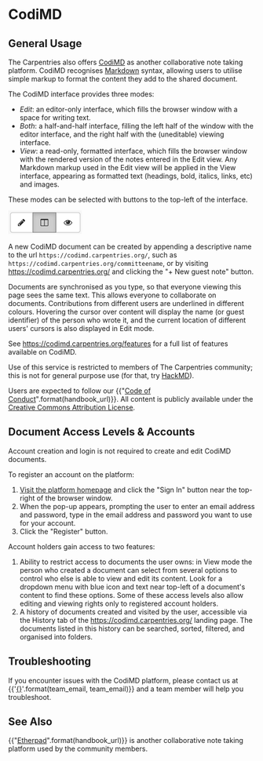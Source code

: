 # CodiMD

## General Usage

The Carpentries also offers [CodiMD](https://codimd.carpentries.org/) as another collaborative note taking platform. CodiMD recognises [Markdown](https://www.markdownguide.org/cheat-sheet/) syntax,
allowing users to utilise simple markup to format the content they add to the shared document.

The CodiMD interface provides three modes:

* _Edit_: an editor-only interface, which fills the browser window with a space for writing text.
* _Both_: a half-and-half interface, filling the left half of the window with the editor interface,
  and the right half with the (uneditable) viewing interface.
* _View_: a read-only, formatted interface,
  which fills the browser window with the rendered version of the notes entered in the Edit view.
  Any Markdown markup used in the Edit view will be applied in the View interface,
  appearing as formatted text (headings, bold, italics, links, etc) and images.

These modes can be selected with buttons to the top-left of the interface.

![The viewing mode buttons for a CodiMD document](images/codimd_mode_buttons.png)

A new CodiMD document can be created by appending a descriptive name to the url `https://codimd.carpentries.org/`,
such as `https://codimd.carpentries.org/committeename`,
or by visiting <https://codimd.carpentries.org/> and clicking the "+ New guest note" button.

Documents are synchronised as you type, so that everyone viewing this page sees the same text.
This allows everyone to collaborate on documents.
Contributions from different users are underlined in different colours.
Hovering the cursor over content will display the name (or guest identifier) of the person who wrote it,
and the current location of different users' cursors is also displayed in Edit mode.

See <https://codimd.carpentries.org/features> for a full list of features available on CodiMD.

Use of this service is restricted to members of The Carpentries community;
this is not for general purpose use (for that, try [HackMD](https://hackmd.io/)).

Users are expected to follow our {{"[Code of Conduct]({}/policies/coc/)".format(handbook_url)}}.
All content is publicly available under the [Creative Commons Attribution License](https://creativecommons.org/licenses/by/4.0/).


## Document Access Levels & Accounts

Account creation and login is not required to create and edit CodiMD documents.

To register an account on the platform:

1. [Visit the platform homepage](https://codimd.carpentries.org/) and
   click the "Sign In" button near the top-right of the browser window.
2. When the pop-up appears, prompting the user to enter an email address and password,
   type in the email address and password you want to use for your account.
3. Click the "Register" button.

Account holders gain access to two features:

1. Ability to restrict access to documents the user owns:
   in View mode the person who created a document can select from several options
   to control who else is able to view and edit its content.
   Look for a dropdown menu with blue icon and text
   near top-left of a document's content to find these options.
   Some of these access levels also allow editing and viewing rights
   only to registered account holders.
2. A history of documents created and visited by the user,
   accessible via the History tab of the <https://codimd.carpentries.org/> landing page.
   The documents listed in this history can be searched, sorted, filtered,
   and organised into folders.


## Troubleshooting

If you encounter issues with the CodiMD platform,
please contact us at {{'[{}](mailto:{})'.format(team_email, team_email)}} and a team member will help you troubleshoot.


## See Also

{{"[Etherpad]({}/resources/communications/etherpads)".format(handbook_url)}} is another collaborative note taking platform used by the community members.
